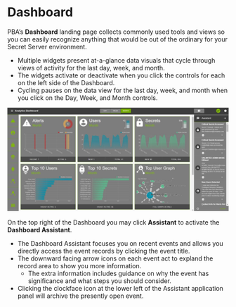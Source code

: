 [title]: # (Dashboard)
[tags]: # (Privileged Behavior Analytics,PBA,Operations,Dashboard)
[priority]: # (4010)

# Dashboard

PBA’s **Dashboard** landing page collects commonly used tools and views so you can easily recognize anything that would be out of the ordinary for your Secret Server environment.

* Multiple widgets present at-a-glance data visuals that cycle through views of activity for the last day, week, and month.
* The widgets activate or deactivate when you click the controls for each on the left side of the Dashboard.
* Cycling pauses on the data view for the last day, week, and month when you click on the Day, Week, and Month controls.

![Dashboard View](images/0aefbbb35561ba9538ebea4d9585e478.jpg)

On the top right of the Dashboard you may click **Assistant** to activate the **Dashboard Assistant**.

* The Dashboard Assistant focuses you on recent events and allows you directly access the event records by clicking the event title.
* The downward facing arrow icons on each event act to expland the record area to show you more information.
  * The extra information includes  guidance on why the event has significance and what steps you should consider.
* Clicking the clockface icon at the lower left of the Assistant application panel will archive the presently open event.
